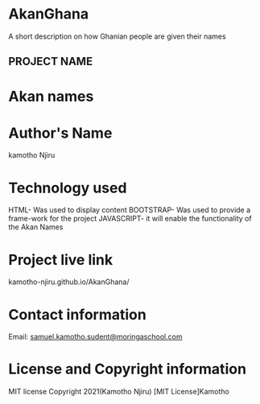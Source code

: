 # AkanGhana
A short description on how Ghanian people are given their names
## PROJECT NAME 
# Akan names

# Author's Name
kamotho Njiru

# Technology used
HTML- Was used to display content
BOOTSTRAP- Was used to provide a frame-work for the project
JAVASCRIPT- it will enable the functionality of the Akan Names

# Project live link
kamotho-njiru.github.io/AkanGhana/

# Contact information
 Email: samuel.kamotho.sudent@moringaschool.com

 # License and Copyright information
 MIT license Copyright 2021(Kamotho Njiru) [MIT License]Kamotho
